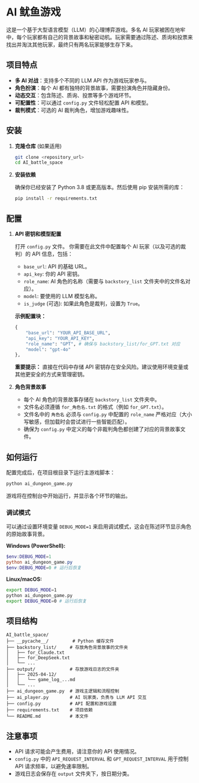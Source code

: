 # AI 鱿鱼游戏

这是一个基于大型语言模型（LLM）的心理博弈游戏。多名 AI 玩家被困在地牢中，每个玩家都有自己的背景故事和秘密动机。玩家需要通过陈述、质询和投票来找出并淘汰其他玩家，最终只有两名玩家能够生存下来。

## 项目特点

*   **多 AI 对战**：支持多个不同的 LLM API 作为游戏玩家参与。
*   **角色扮演**：每个 AI 都有独特的背景故事，需要扮演角色并隐藏身份。
*   **动态交互**：包含陈述、质询、投票等多个游戏环节。
*   **可配置性**：可以通过 `config.py` 文件轻松配置 API 和模型。
*   **裁判模式**：可选的 AI 裁判角色，增加游戏趣味性。

## 安装

1.  **克隆仓库** (如果适用)

    ```bash
    git clone <repository_url>
    cd AI_battle_space
    ```

2.  **安装依赖**

    确保你已经安装了 Python 3.8 或更高版本。然后使用 pip 安装所需的库：

    ```bash
    pip install -r requirements.txt
    ```

## 配置

1.  **API 密钥和模型配置**

    打开 `config.py` 文件。
    你需要在此文件中配置每个 AI 玩家（以及可选的裁判）的 API 信息，包括：

    *   `base_url`: API 的基础 URL。
    *   `api_key`: 你的 API 密钥。
    *   `role_name`: AI 角色的名称（需要与 `backstory_list` 文件夹中的文件名对应）。
    *   `model`: 要使用的 LLM 模型名称。
    *   `is_judge` (可选): 如果此角色是裁判，设置为 `True`。

    **示例配置块：**

    ```python
    {
        "base_url": "YOUR_API_BASE_URL",
        "api_key": "YOUR_API_KEY",
        "role_name": "GPT", # 确保与 backstory_list/for_GPT.txt 对应
        "model": "gpt-4o"
    },
    ```

    **重要提示：** 直接在代码中存储 API 密钥存在安全风险。建议使用环境变量或其他更安全的方式来管理密钥。

2.  **角色背景故事**

    *   每个 AI 角色的背景故事存储在 `backstory_list` 文件夹中。
    *   文件名必须遵循 `for_角色名.txt` 的格式（例如 `for_GPT.txt`）。
    *   文件名中的 `角色名` 必须与 `config.py` 中配置的 `role_name` 严格对应（大小写敏感，但加载时会尝试进行一些智能匹配）。
    *   确保为 `config.py` 中定义的每个非裁判角色都创建了对应的背景故事文件。

## 如何运行

配置完成后，在项目根目录下运行主游戏脚本：

```bash
python ai_dungeon_game.py
```

游戏将在控制台中开始运行，并显示各个环节的输出。

### 调试模式

可以通过设置环境变量 `DEBUG_MODE=1` 来启用调试模式，这会在陈述环节显示角色的原始故事背景。

**Windows (PowerShell):**

```powershell
$env:DEBUG_MODE=1
python ai_dungeon_game.py
$env:DEBUG_MODE=0 # 运行后恢复
```

**Linux/macOS:**

```bash
export DEBUG_MODE=1
python ai_dungeon_game.py
export DEBUG_MODE=0 # 运行后恢复
```

## 项目结构

```
AI_battle_space/
├── __pycache__/         # Python 缓存文件
├── backstory_list/     # 存放角色背景故事的文件夹
│   ├── for_Claude.txt
│   ├── for_DeepSeek.txt
│   └── ...
├── output/             # 存放游戏日志的文件夹
│   ├── 2025-04-12/
│   │   └── game_log_...md
│   └── ...
├── ai_dungeon_game.py  # 游戏主逻辑和流程控制
├── ai_player.py        # AI 玩家类，负责与 LLM API 交互
├── config.py           # API 配置和游戏设置
├── requirements.txt    # 项目依赖
└── README.md           # 本文件
```

## 注意事项

*   API 请求可能会产生费用，请注意你的 API 使用情况。
*   `config.py` 中的 `API_REQUEST_INTERVAL` 和 `GPT_REQUEST_INTERVAL` 用于控制 API 请求频率，以避免速率限制。
*   游戏日志会保存在 `output` 文件夹下，按日期分类。